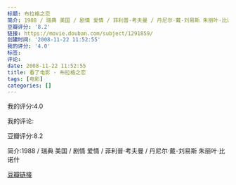 ```yaml
---
标题: 布拉格之恋
简介: 1988 / 瑞典 美国 / 剧情 爱情 / 菲利普·考夫曼 / 丹尼尔·戴-刘易斯 朱丽叶·比诺什
豆瓣评分: '8.2'
链接: https://movie.douban.com/subject/1291859/
创建时间: '2008-11-22 11:52:55'
我的评分: '4.0'
标签:
评论:
date: 2008-11-22 11:52:55
title: 看了电影 - 布拉格之恋
tags: [电影]
categories: []
---
```


我的评分:4.0

我的评论:

豆瓣评分:8.2

简介:1988 / 瑞典 美国 / 剧情 爱情 / 菲利普·考夫曼 / 丹尼尔·戴-刘易斯 朱丽叶·比诺什

[豆瓣链接](https://movie.douban.com/subject/1291859/)

